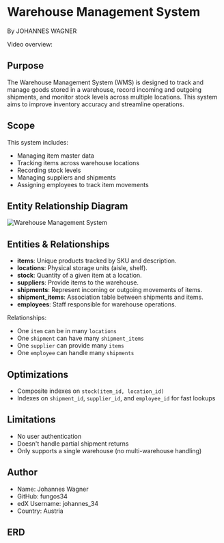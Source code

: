 # Warehouse Management System

By JOHANNES WAGNER

Video overview: <URL HERE>

## Purpose
The Warehouse Management System (WMS) is designed to track and manage goods stored in a warehouse, record incoming and outgoing shipments, and monitor stock levels across multiple locations. This system aims to improve inventory accuracy and streamline operations.

## Scope
This system includes:
- Managing item master data
- Tracking items across warehouse locations
- Recording stock levels
- Managing suppliers and shipments
- Assigning employees to track item movements

## Entity Relationship Diagram
![Warehouse Management System](/docs/warehouse_mermaid_erd_hierachical.svg)

## Entities & Relationships

- **items**: Unique products tracked by SKU and description.
- **locations**: Physical storage units (aisle, shelf).
- **stock**: Quantity of a given item at a location.
- **suppliers**: Provide items to the warehouse.
- **shipments**: Represent incoming or outgoing movements of items.
- **shipment_items**: Association table between shipments and items.
- **employees**: Staff responsible for warehouse operations.

Relationships:
- One `item` can be in many `locations`
- One `shipment` can have many `shipment_items`
- One `supplier` can provide many `items`
- One `employee` can handle many `shipments`

## Optimizations
- Composite indexes on `stock(item_id, location_id)`
- Indexes on `shipment_id`, `supplier_id`, and `employee_id` for fast lookups

## Limitations
- No user authentication
- Doesn't handle partial shipment returns
- Only supports a single warehouse (no multi-warehouse handling)

## Author
- Name: Johannes Wagner
- GitHub: fungos34
- edX Username: johannes_34
- Country: Austria

## ERD
